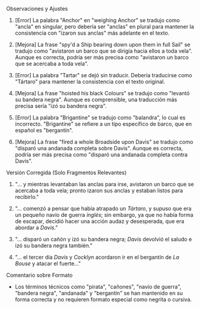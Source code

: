 Observaciones y Ajustes

1. [Error] La palabra "Anchor" en "weighing Anchor" se tradujo como "ancla" en singular, pero debería ser "anclas" en plural para mantener la consistencia con "izaron sus anclas" más adelante en el texto.
   
2. [Mejora] La frase "spy'd a Ship bearing down upon them in full Sail" se tradujo como "avistaron un barco que se dirigía hacia ellos a toda vela". Aunque es correcta, podría ser más precisa como "avistaron un barco que se acercaba a toda vela".

3. [Error] La palabra "Tartar" se dejó sin traducir. Debería traducirse como "Tártaro" para mantener la consistencia con el texto original.

4. [Mejora] La frase "hoisted his black Colours" se tradujo como "levantó su bandera negra". Aunque es comprensible, una traducción más precisa sería "izó su bandera negra".

5. [Error] La palabra "Brigantine" se tradujo como "balandra", lo cual es incorrecto. "Brigantine" se refiere a un tipo específico de barco, que en español es "bergantín".

6. [Mejora] La frase "fired a whole Broadside upon Davis" se tradujo como "disparó una andanada completa sobre Davis". Aunque es correcta, podría ser más precisa como "disparó una andanada completa contra Davis".

Versión Corregida (Solo Fragmentos Relevantes)

1. "... y mientras levantaban las anclas para irse, avistaron un barco que se acercaba a toda vela; pronto izaron sus anclas y estaban listos para recibirlo."

2. "... comenzó a pensar que había atrapado un *Tártaro*, y supuso que era un pequeño navío de guerra *inglés*; sin embargo, ya que no había forma de escapar, decidió hacer una acción audaz y desesperada, que era abordar a *Davis*."

3. "... disparó un cañón y izó su bandera negra; *Davis* devolvió el saludo e izó su bandera negra también."

4. "... el tercer día *Davis* y *Cocklyn* acordaron ir en el bergantín de *La Bouse* y atacar el fuerte..."

Comentario sobre Formato

- Los términos técnicos como "pirata", "cañones", "navío de guerra", "bandera negra", "andanada" y "bergantín" se han mantenido en su forma correcta y no requieren formato especial como negrita o cursiva.
